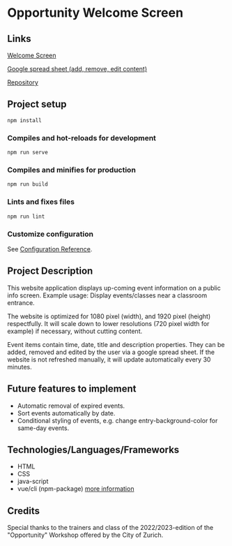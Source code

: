 # Opportunity Welcome Screen

## Links 
[Welcome Screen](https://opportunity-by-muhmuhmiau.netlify.app/)

[Google spread sheet (add, remove, edit content)](https://docs.google.com/spreadsheets/d/1eYj2fR4zENBDj44B_2eNcLb9q5nw5jyuhQlhweDottM/edit#gid=0)

[Repository](https://github.com/Chris-Th/welcome-screen-with-appointments-sandbox)

## Project setup
```
npm install
```

### Compiles and hot-reloads for development
```
npm run serve
```

### Compiles and minifies for production
```
npm run build
```

### Lints and fixes files
```
npm run lint
```

### Customize configuration
See [Configuration Reference](https://cli.vuejs.org/config/).

## Project Description

This website application displays up-coming event information on a public info screen. 
Example usage: Display events/classes near a classroom entrance.

The website is optimized for 1080 pixel (width), and 1920 pixel (height) respectfully. It will scale down to lower resolutions (720 pixel width for example) if necessary, without cutting content.

Event items contain time, date, title and description properties. They can be added, removed and edited by the user via a google spread sheet. If the website is not refreshed manually, it will update automatically every 30 minutes.  

## Future features to implement

- Automatic removal of expired events.
- Sort events automatically by date.
- Conditional styling of events, e.g. change entry-background-color for same-day events. 

## Technologies/Languages/Frameworks
- HTML 
- CSS 
- java-script
- vue/cli (npm-package) [more information](https://cli.vuejs.org/guide/)

## Credits
Special thanks to the trainers and class of the 2022/2023-edition of the "Opportunity" Workshop offered by the City of Zurich.